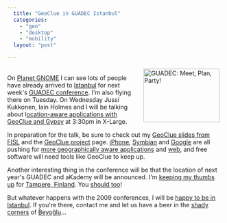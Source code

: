 ```yaml
---
  title: "GeoClue in GUADEC Istanbul"
  categories: 
    - "geo"
    - "desktop"
    - "mobility"
  layout: "post"

---
```

<p>
<a href="https://d2vqpl3tx84ay5.cloudfront.net/guadec-jumping.png"><img src="https://d2vqpl3tx84ay5.cloudfront.net/guadec-jumping-tm.jpg" height="125" width="178" border="0" align="right" hspace="8" vspace="4" alt="GUADEC: Meet, Plan, Party!" title="GUADEC: Meet, Plan, Party!" /></a>
<br />On <a href="http://planet.gnome.org/">Planet GNOME</a> I can see lots of people have already arrived to <a href="http://en.wikipedia.org/wiki/Istanbul">Istanbul</a> for next week's <a href="http://guadec.expectnation.com/public/content/main">GUADEC conference</a>. I'm also flying there on Tuesday. On Wednesday Jussi Kukkonen, Iain Holmes and I will be talking about l<a href="http://guadec.expectnation.com/guadec08/public/schedule/detail/32">ocation-aware applications with GeoClue and Gypsy</a> at 3:30pm in X-Large.
</p><p>
In preparation for the talk, be sure to check out my <a href="http://www.slideshare.net/bergie/geoclue-geoinformation-framework/">GeoClue slides from FISL</a> and the <a href="http://geoclue.freedesktop.org/">GeoClue project</a> page. <a href="http://lifehacker.com/395171/how-your-location+aware-iphone-will-change-your-life">iPhone</a>, <a href="http://www.symbian.com/developer/techlib/v9.2docs/doc_source/guide/Location-Based-Services-subsystem-guide/Public/LocationAcquisition/HowTo_LocationAPI_GetLocation.html">Symbian</a> and <a href="http://code.google.com/p/gears/wiki/GeolocationAPI">Google</a> are all pushing for <a href="http://bergie.iki.fi/blog/iphone-geoclue_and_making_mobile_devices_location-aware/">more geographically aware applications</a> and <a href="http://azarask.in/blog/post/firefox-geolocation-js-library/">web</a>, and free software will need tools like GeoClue to keep up.
</p><p>
Another interesting thing in the conference will be that the location of next year's GUADEC and aKademy will be announced. I'm <a href="http://www.facebook.com/group.php?gid=17160749703">keeping my thumbs up</a> for <a href="http://www.coss.fi/web/coss/news?p_p_id=86">Tampere, Finland</a>. You <a href="http://www.facebook.com/group.php?gid=17160749703">should too</a>!
</p><p>
But whatever happens with the 2009 conferences, I will be <a href="http://flickr.com/photos/bergie/sets/72157604356399486/">happy to be in Istanbul</a>. If you're there, contact me and let us have a beer in the <a href="http://flickr.com/photos/bergie/987991479/in/set-72157601177213555/">shady corners</a> of <a href="http://en.wikipedia.org/wiki/Beyo%C4%9Flu">Beyoğlu</a>...
</p>
